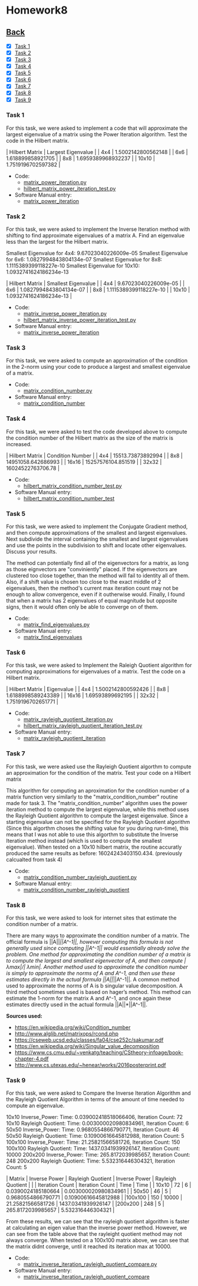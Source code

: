 # Homework8<br>

## [Back](../)

- [x] [Task 1](#task-1)
- [x] [Task 2](#task-2)
- [x] [Task 3](#task-3)
- [x] [Task 4](#task-4)
- [x] [Task 5](#task-5)
- [x] [Task 6](#task-6)
- [x] [Task 7](#task-7)
- [x] [Task 8](#task-8)
- [x] [Task 9](#task-9)

### Task 1
For this task, we were asked to implement a code that will approximate the largest eigenvalue of a matrix using the Power Iteration algorithm. Test the code in the Hilbert matrix.

| Hilbert Matrix | Largest Eigenvalue |
| 4x4            | 1.5002142800562148 |
| 6x6            | 1.618899858921705  |
| 8x8            | 1.6959389968932237 |
| 10x10          | 1.7519196702597382 |

- Code:
  - [matrix_power_iteration.py](Task1/matrix_power_iteration.py)
  - [hilbert_matrix_power_iteration_test.py](Task1/hilbert_matrix_power_iteration_test.py)
- Software Manual entry:
  - [matrix_power_iteration](../software_manual/matrix_power_iteration/matrix_power_iteration.md)

### Task 2
For this task, we were asked to implement the Inverse Iteration method with shifting to find approximate eigenvalues of a matrix A. Find an eigenvalue less than the largest for the Hilbert matrix.

Smallest Eigenvalue for 4x4: 9.67023040226009e-05
Smallest Eigenvalue for 6x6: 1.0827994843804134e-07
Smallest Eigenvalue for 8x8: 1.1115389399118227e-10
Smallest Eigenvalue for 10x10: 1.0932741624186234e-13

| Hilbert Matrix | Smallest Eigenvalue    |
| 4x4            | 9.67023040226009e-05   |
| 6x6            | 1.0827994843804134e-07 |
| 8x8            | 1.1115389399118227e-10 |
| 10x10          | 1.0932741624186234e-13 |

- Code:
  - [matrix_inverse_power_iteration.py](Task2/matrix_inverse_power_iteration.py)
  - [hilbert_matrix_inverse_power_iteration_test.py](Task1/hilbert_matrix_inverse_power_iteration_test.py)
- Software Manual entry:
  - [matrix_inverse_power_iteration](../software_manual/matrix_inverse_power_iteration/matrix_inverse_power_iteration.md)

### Task 3
For this task, we were asked to compute an approximation of the condition in the 2-norm using your code to produce a largest and smallest eigenvalue of a matrix.

- Code:
  - [matrix_condition_number.py](Task3/matrix_condition_number.py)
- Software Manual entry:
  - [matrix_condition_number](../software_manual/matrix_condition_number/matrix_condition_number.md)

### Task 4
For this task, we were asked to test the code developed above to compute the condition number of the Hilbert matrix as the size of the matrix is increased.

| Hilbert Matrix | Condition Number   |
| 4x4            | 15513.73873892994  |
| 8x8            | 14951058.642686993 |
| 16x16          | 15257576104.851519 |
| 32x32          | 16024522763706.78  |

- Code:
  - [hilbert_matrix_condition_number_test.py](Task4/hilbert_matrix_condition_number_test.py)
- Software Manual entry:
  - [hilbert_matrix_condition_number_test](../software_manual/hilbert_matrix_condition_number_test/hilbert_matrix_condition_number_test.md)

### Task 5
For this task, we were asked to implement the Conjugate Gradient method, and then compute approximations of the smallest and largest eigenvalues. Next subdivide the interval containing the smallest and largest eigenvalues and use the points in the subdivision to shift and locate other eigenvalues. Discuss your results. 

The method can potentially find all of the eigenvectors for a matrix, as long as those eignvectors are "conviniently" placed. If the eigenvectors are clustered too close together, than the method will fail to identity all of them. Also, if a shift value is chosen too close to the exact middle of 2 eigenvalues, then the method's current max iteration count may not be enough to allow convergence, even if it outherwise would. Finally, I found that when a matrix has 2 eigenvalues of equal magnitude but opposite signs, then it would often only be able to converge on of them.

- Code:
  - [matrix_find_eigenvalues.py](Task5/matrix_find_eigenvalues.py)
- Software Manual entry:
  - [matrix_find_eigenvalues](../software_manual/matrix_find_eigenvalues/matrix_find_eigenvalues.md)

### Task 6
For this task, we were asked to Implement the Raleigh Quotient algorithm for computing approximations for eigenvalues of a matrix. Test the code on a Hilbert matrix.

| Hilbert Matrix | Eigenvalue         |
| 4x4            | 1.5002142800592426 |
| 8x8            | 1.6188998589243389 |
| 16x16          | 1.69593899692195   |
| 32x32          | 1.7519196702651771 |

- Code:
  - [matrix_rayleigh_quotient_iteration.py](Task6/matrix_rayleigh_quotient_iteration.py)
  - [hilbert_matrix_rayleigh_quotient_iteration_test.py](Task6/hilbert_matrix_rayleigh_quotient_iteration_test.py)
- Software Manual entry:
  - [matrix_rayleigh_quotient_iteration](../software_manual/matrix_rayleigh_quotient_iteration/matrix_rayleigh_quotient_iteration.md)

### Task 7
For this task, we were asked use the Rayleigh Quotient algorthm to compute an approximation for the condition of the matrix. Test your code on a Hilbert matrix

This algorithm for computing an aproximation for the condition number of a matrix function very similarly to the
 "matrix_condition_number" routine made for task 3. The "matrix_condition_number" algorithm uses the power iteration
 method to compute the largest eigenvalue, while this method uses the Rayleigh Quotient algorithm to compute the largest
 eigenvalue. Since a starting eigenvalue can not be specified for the Rayleigh Quotient algorithm (Since this algorthm
 choses the shifting value for you during run-time), this means that I was not able to use this algorthm to substitute
 the Inverse Iteration method instead (which is used to compute the smallest eigenvalue). When tested on a 10x10 hilbert matrix,
 the routine accuratly produced the same results as before: 16024243403150.434. (previously calcualted from task 4)

- Code:
  - [matrix_condition_number_rayleigh_quotient.py](Task7/matrix_condition_number_rayleigh_quotient.py)
- Software Manual entry:
  - [matrix_condition_number_rayleigh_quotient](../software_manual/matrix_condition_number_rayleigh_quotient/matrix_condition_number_rayleigh_quotient.md)

### Task 8
For this task, we were asked to look for internet sites that estimate the condition number of a matrix.

There are many ways to approximate the condition number of a matrix. The official formula is ||A||*||A^-1||, however computing this formula is not generally used since computing ||A^-1|| would essentially already solve the problem.<bk>
One method for approximating the condition number of a matrix is to compute the largest and smallest eigenvector of A, and then compute |λmax|/| λmin|.<bk>
Another method used to approximate the condition number is simply to approximate the norms of A and A^-1, and then use these estimates directly in the actual formula ||A||*||A^-1||. A common method used to approximate the norms of A is b singular value decomposition.<bk>
A third method sometimes used is based on hager’s method. This method can estimate the 1-norm for the matrix A and A^-1, and once again these estimates directly used in the actual formula ||A||*||A^-1||.

**Sources used:**

- https://en.wikipedia.org/wiki/Condition_number
- http://www.alglib.net/matrixops/rcond.php
- https://cseweb.ucsd.edu/classes/fa04/cse252c/sakumar.pdf
- https://en.wikipedia.org/wiki/Singular_value_decomposition
- https://www.cs.cmu.edu/~venkatg/teaching/CStheory-infoage/book-chapter-4.pdf
- http://www.cs.utexas.edu/~henear/works/2016posterprint.pdf

### Task 9
For this task, we were asked to Compare the Inverse Iteration Algorithm and the Rayleigh Quotient Algorithm in terms of the amount of time needed to compute an eigenvalue.

10x10 Inverse_Power: Time: 0.039002418518066406, Iteration Count: 72
10x10 Rayleigh Quotient: Time: 0.003000020980834961, Iteration Count: 6
50x50 Inverse_Power: Time: 0.9680554866790771, Iteration Count: 46
50x50 Rayleigh Quotient: Time: 0.10900616645812988, Iteration Count: 5
100x100 Inverse_Power: Time: 21.25821566581726, Iteration Count: 150
100x100 Rayleigh Quotient: Time: 1437.0341939926147, Iteration Count: 10000
200x200 Inverse_Power: Time: 265.8172039985657, Iteration Count: 248
200x200 Rayleigh Quotient: Time: 5.532316446304321, Iteration Count: 5

| Matrix | Inverse Power      | Rayleigh Quotient  | Inverse Power      | Rayleigh Quotient    |
|        |  Iteration Count   | Iteration Count    |        Time        |        Time          |
| 10x10  | 72				  | 6  			       | 0.0390024185180664 | 0.003000020980834961 |
| 50x50  | 46				  | 5  			       | 0.9680554866790771 | 0.10900616645812988  |
|100x100 | 150				  | 10000  			   | 21.25821566581726  | 1437.0341939926147   |
|200x200 | 248				  | 5  			       | 265.8172039985657  | 5.532316446304321    |

From these results, we can see that the rayleigh quotient algorithm is faster at calculating an eigen value than the inverse power method.
However, we can see from the table above that the rayleight quotient method may not always converge. When tested on a 100x100 matrix above,
we can see that the matrix didnt converge, until it reached its iteration max at 10000.

- Code:
  - [matrix_inverse_iteration_rayleigh_quotient_compare.py](Task9/matrix_inverse_iteration_rayleigh_quotient_compare.py)
- Software Manual entry:
  - [matrix_inverse_iteration_rayleigh_quotient_compare](../software_manual/matrix_inverse_iteration_rayleigh_quotient_compare/matrix_inverse_iteration_rayleigh_quotient_compare.md)